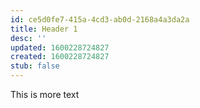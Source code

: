 ```yaml
---
id: ce5d0fe7-415a-4cd3-ab0d-2168a4a3da2a
title: Header 1
desc: ''
updated: 1600228724827
created: 1600228724827
stub: false
---
```

This is more text

